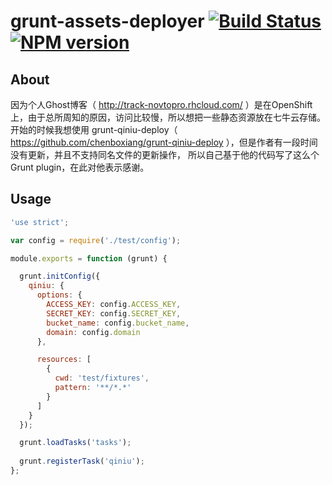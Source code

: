 # grunt-assets-deployer [![Build Status](https://travis-ci.org/Novtopro/grunt-assets-deployer.svg?branch=master)](https://travis-ci.org/Novtopro/grunt-assets-deployer) [![NPM version](https://badge.fury.io/js/grunt-assets-deployer.svg)](http://badge.fury.io/js/grunt-assets-deployer)

## About

因为个人Ghost博客（ http://track-novtopro.rhcloud.com/ ）是在OpenShift上，由于总所周知的原因，访问比较慢，所以想把一些静态资源放在七牛云存储。开始的时候我想使用 grunt-qiniu-deploy（ https://github.com/chenboxiang/grunt-qiniu-deploy ），但是作者有一段时间没有更新，并且不支持同名文件的更新操作， 所以自己基于他的代码写了这么个Grunt plugin，在此对他表示感谢。

## Usage

```javascript
'use strict';

var config = require('./test/config');

module.exports = function (grunt) {

  grunt.initConfig({
    qiniu: {
      options: {
        ACCESS_KEY: config.ACCESS_KEY,
        SECRET_KEY: config.SECRET_KEY,
        bucket_name: config.bucket_name,
        domain: config.domain
      },

      resources: [
        {
          cwd: 'test/fixtures',
          pattern: '**/*.*'
        }
      ]
    }
  });

  grunt.loadTasks('tasks');
  
  grunt.registerTask('qiniu');
};
```
